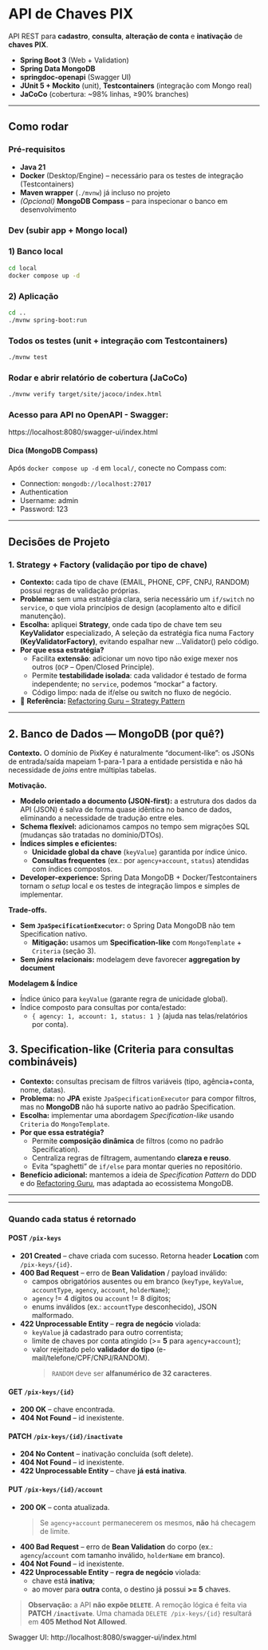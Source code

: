 # API de Chaves PIX

API REST para **cadastro**, **consulta**, **alteração de conta** e **inativação** de **chaves PIX**.

- **Spring Boot 3** (Web + Validation)
- **Spring Data MongoDB**
- **springdoc-openapi** (Swagger UI)
- **JUnit 5 + Mockito** (unit), **Testcontainers** (integração com Mongo real)
- **JaCoCo** (cobertura: ~98% linhas, ≥90% branches)
________________________________________________________________________________________________________

## Como rodar

### Pré-requisitos
- **Java 21**
- **Docker** (Desktop/Engine) – necessário para os testes de integração (Testcontainers)
- **Maven wrapper** (`./mvnw`) já incluso no projeto
- *(Opcional)* **MongoDB Compass** – para inspecionar o banco em desenvolvimento

### Dev (subir app + Mongo local)

### 1) Banco local
```bash
cd local
docker compose up -d
```

### 2) Aplicação 
```bash
cd ..
./mvnw spring-boot:run
```

### Todos os testes (unit + integração com Testcontainers)
```bash
./mvnw test
```

### Rodar e abrir relatório de cobertura (JaCoCo) 
```bash
./mvnw verify target/site/jacoco/index.html
```

### Acesso para API no OpenAPI - Swagger:
https://localhost:8080/swagger-ui/index.html

#### Dica (MongoDB Compass)

Após `docker compose up -d` em `local/`, conecte no Compass com:
- Connection: `mongodb://localhost:27017`
- Authentication
- Username: admin
- Password: 123
__________________________________________________________________________

## Decisões de Projeto

### 1. Strategy + Factory (validação por tipo de chave)

- **Contexto:** cada tipo de chave (EMAIL, PHONE, CPF, CNPJ, RANDOM) possui regras de validação próprias.
- **Problema:** sem uma estratégia clara, seria necessário um `if/switch` no `service`, o que viola princípios de design (acoplamento alto e difícil manutenção).
- **Escolha:** apliquei **Strategy**, onde cada tipo de chave tem seu **KeyValidator** especializado, A seleção da estratégia fica numa Factory **(KeyValidatorFactory)**, evitando espalhar new ...Validator() pelo código.
- **Por que essa estratégia?**
  - Facilita **extensão**: adicionar um novo tipo não exige mexer nos outros (`OCP` – Open/Closed Principle).
  - Permite **testabilidade isolada**: cada validador é testado de forma independente; no `service`, podemos “mockar” a factory.
  - Código limpo: nada de if/else ou switch no fluxo de negócio.
- 🔗 **Referência:** [Refactoring Guru – Strategy Pattern](https://refactoring.guru/design-patterns/strategy)

---

## 2. Banco de Dados — MongoDB (por quê?)

**Contexto.** O domínio de PixKey é naturalmente “document-like”: os JSONs de entrada/saída mapeiam 1-para-1 para a entidade persistida e não há necessidade de *joins* entre múltiplas tabelas.

**Motivação.**
- **Modelo orientado a documento (JSON-first):** a estrutura dos dados da API (JSON) é salva de forma quase idêntica no banco de dados, eliminando a necessidade de tradução entre eles.
- **Schema flexível:** adicionamos campos no tempo sem migrações SQL (mudanças são tratadas no domínio/DTOs).
- **Índices simples e eficientes:** 
  - **Unicidade global da chave** (`keyValue`) garantida por índice único.
  - **Consultas frequentes** (ex.: por `agency+account`, `status`) atendidas com índices compostos.
- **Developer-experience:** Spring Data MongoDB + Docker/Testcontainers tornam o *setup* local e os testes de integração limpos e simples de implementar.

**Trade-offs.**
- **Sem `JpaSpecificationExecutor`:** o Spring Data MongoDB não tem Specification nativo.
  - **Mitigação:** usamos um **Specification-like** com `MongoTemplate` + `Criteria` (seção 3).
- **Sem *joins* relacionais:** modelagem deve favorecer **aggregation by document**

**Modelagem & Índice**
- Índice único para `keyValue` (garante regra de unicidade global).
- Índice composto para consultas por conta/estado:
  - `{ agency: 1, account: 1, status: 1 }` (ajuda nas telas/relatórios por conta).

## 3. Specification-like (Criteria para consultas combináveis)

- **Contexto:** consultas precisam de filtros variáveis (tipo, agência+conta, nome, datas).
- **Problema:** no **JPA** existe `JpaSpecificationExecutor` para compor filtros, mas no **MongoDB** não há suporte nativo ao padrão Specification.
- **Escolha:** implementar uma abordagem *Specification-like* usando `Criteria` do `MongoTemplate`.
- **Por que essa estratégia?**
  - Permite **composição dinâmica** de filtros (como no padrão Specification).
  - Centraliza regras de filtragem, aumentando **clareza e reuso**.
  - Evita “spaghetti” de `if/else` para montar queries no repositório.
- **Benefício adicional:** mantemos a ideia de *Specification Pattern* do DDD e do [Refactoring Guru](https://refactoring.guru/design-patterns/specification), mas adaptada ao ecossistema MongoDB.


---

____________________________________________________________________________________________________
### Quando cada status é retornado

#### POST `/pix-keys`
- **201 Created** – chave criada com sucesso. Retorna header **Location** com `/pix-keys/{id}`.
- **400 Bad Request** – erro de **Bean Validation** / payload inválido:
  - campos obrigatórios ausentes ou em branco (`keyType`, `keyValue`, `accountType`, `agency`, `account`, `holderName`);
  - `agency` != 4 dígitos ou `account` != 8 dígitos;
  - enums inválidos (ex.: `accountType` desconhecido), JSON malformado.
- **422 Unprocessable Entity** – **regra de negócio** violada:
  - `keyValue` já cadastrado para outro correntista;
  - limite de chaves por conta atingido (>= **5** para `agency+account`);
  - valor rejeitado pelo **validador do tipo** (e-mail/telefone/CPF/CNPJ/RANDOM).  
    > `RANDOM` deve ser **alfanumérico de 32 caracteres**.

#### GET `/pix-keys/{id}`
- **200 OK** – chave encontrada.
- **404 Not Found** – id inexistente.

#### PATCH `/pix-keys/{id}/inactivate`
- **204 No Content** – inativação concluída (soft delete).
- **404 Not Found** – id inexistente.
- **422 Unprocessable Entity** – chave **já está inativa**.

#### PUT `/pix-keys/{id}/account`
- **200 OK** – conta atualizada.  
  > Se `agency+account` permanecerem os mesmos, **não** há checagem de limite.
- **400 Bad Request** – erro de **Bean Validation** do corpo (ex.: `agency`/`account` com tamanho inválido, `holderName` em branco).
- **404 Not Found** – id inexistente.
- **422 Unprocessable Entity** – **regra de negócio** violada:
  - chave está **inativa**;
  - ao mover para **outra** conta, o destino já possui **>= 5** chaves.

> **Observação:** a API **não expõe `DELETE`**. A remoção lógica é feita via **PATCH `/inactivate`**. Uma chamada `DELETE /pix-keys/{id}` resultará em **405 Method Not Allowed**.

Swagger UI: http://localhost:8080/swagger-ui/index.html
